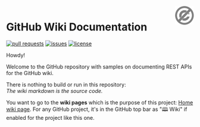 <a href="./LICENSE.md">
<img src="./images/public-domain.svg" alt="Public Domain"
align="right" width="10%" height="auto"/>
</a>

# GitHub Wiki Documentation

[![pull requests](https://img.shields.io/github/issues-pr/binkley/wiki-docs.svg)](https://github.com/binkley/wiki-docs/pulls)
[![issues](https://img.shields.io/github/issues/binkley/wiki-docs.svg)](https://github.com/binkley/wiki-docs/issues/)
[![license](https://img.shields.io/badge/license-Public%20Domain-blue.svg)](http://unlicense.org/)

Howdy!

Welcome to the GitHub repository with samples on documenting REST APIs for the
GitHub wiki.

There is nothing to build or run in this repository:<br/>
_The wiki markdown is the source code._

You want to go to the **wiki pages** which is the purpose of this project:
[Home wiki page](//github.com/binkley/wiki-docs/wiki).
For any GitHub project, it's in the GitHub top bar as "🕮  Wiki" if enabled for
the project like this one.
